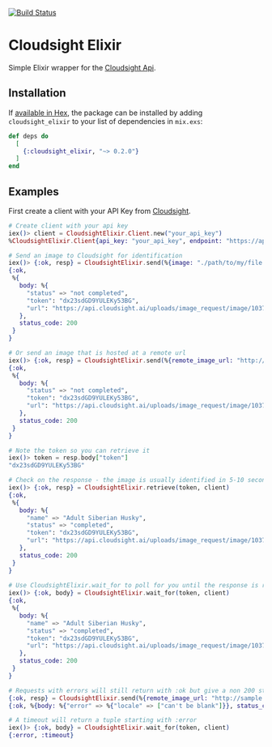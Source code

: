 [![Build Status](https://travis-ci.org/cloudsight/cloudsight_elixir.svg?branch=master)](https://travis-ci.org/cloudsight/cloudsight_elixir)

# Cloudsight Elixir

Simple Elixir wrapper for the [Cloudsight Api](https://cloudsight.readme.io/reference).


## Installation

If [available in Hex](https://hex.pm/docs/publish), the package can be installed
by adding `cloudsight_elixir` to your list of dependencies in `mix.exs`:

```elixir
def deps do
  [
    {:cloudsight_elixir, "~> 0.2.0"}
  ]
end
```

## Examples

First create a client with your API Key from [Cloudsight](https://cloudsight.ai).

```elixir
# Create client with your api key
iex()> client = CloudsightElixir.Client.new("your_api_key")
%CloudsightElixir.Client{api_key: "your_api_key", endpoint: "https://api.cloudsight.ai"}

# Send an image to Cloudsight for identification
iex()> {:ok, resp} = CloudsightElixir.send(%{image: "./path/to/my/file.png", locale: "en"}, client)
{:ok,
 %{
   body: %{
     "status" => "not completed",
	 "token": "dx23sdGD9YULEKy53BG",
     "url": "https://api.cloudsight.ai/uploads/image_request/image/10378/file.png"
   },
   status_code: 200
 }
}

# Or send an image that is hosted at a remote url
iex()> {:ok, resp} = CloudsightElixir.send(%{remote_image_url: "http://sample.com/husky.jpg", locale: "en"}, client)
{:ok,
 %{
   body: %{
     "status" => "not completed",
	 "token": "dx23sdGD9YULEKy53BG",
     "url": "https://api.cloudsight.ai/uploads/image_request/image/10378/file.png"
   },
   status_code: 200
 }
}

# Note the token so you can retrieve it
iex()> token = resp.body["token"]
"dx23sdGD9YULEKy53BG"

# Check on the response - the image is usually identified in 5-10 seconds
iex()> {:ok, resp} = CloudsightElixir.retrieve(token, client)
{:ok,
 %{
   body: %{
     "name" => "Adult Siberian Husky",
     "status" => "completed",
	 "token": "dx23sdGD9YULEKy53BG",
     "url": "https://api.cloudsight.ai/uploads/image_request/image/10378/file.png"
   },
   status_code: 200
 }
}
 
# Use CloudsightElixir.wait_for to poll for you until the response is ready - defaults to timing out after 20 seconds
iex()> {:ok, body} = CloudsightElixir.wait_for(token, client)
{:ok,
 %{
   body: %{
     "name" => "Adult Siberian Husky",
     "status" => "completed",
	 "token": "dx23sdGD9YULEKy53BG",
     "url": "https://api.cloudsight.ai/uploads/image_request/image/10378/file.png"
   },
   status_code: 200
 }
}

# Requests with errors will still return with :ok but give a non 200 status_code and have an error in the body
{:ok, resp} = CloudsightElixir.send(%{remote_image_url: "http://sample.com/husky.jpg"}, client)
{:ok, %{body: %{"error" => %{"locale" => ["can't be blank"]}}, status_code: 422}}

# A timeout will return a tuple starting with :error
iex()> {:ok, body} = CloudsightElixir.wait_for(token, client)
{:error, :timeout}
```
